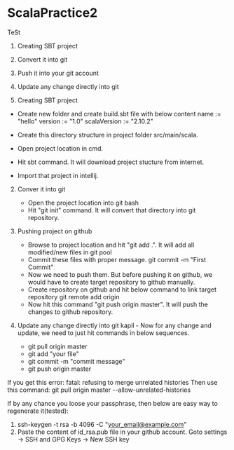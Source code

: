# ScalaPractice2
TeSt

1)  Creating SBT project
2)  Convert it into git
3)  Push it into your git account
4)  Update any change directly into git

1)  Creating SBT project
  - Create new folder and create build.sbt file with below content
      name := "hello"
      version := "1.0"
      scalaVersion := "2.10.2"
      
  - Create this directory structure in project folder src/main/scala.    
  - Open project location in cmd.
  - Hit sbt command. It will download project stucture from internet.
  - Import that project in intellij.
  
2)  Conver it into git
    - Open the project location into git bash
    - Hit "git init" command. It will convert that directory into git repository.
    
3)  Pushing project on github
    -   Browse to project location and hit "git add .". It will add all modified/new files in git pool
    -   Commit these files with proper message. git commit -m "First Commit"
    -   Now we need to push them. But before pushing it on github, we would have to create target repository to github manually.
    -   Create repository on github and hit below command to link target repository
          git remote add origin <remote repository URL>
    -   Now hit this command "git push origin master". It will push the changes to github repository.
   
4)   Update any change directly into git kapil
    -   Now for any change and update, we need to just hit commands in below sequences.
        * git pull origin master
        * git add "your file"
        * git commit -m "commit message"
        * git push origin master

If you get this error:   fatal: refusing to merge unrelated histories 
  Then use this command:
    git pull origin master --allow-unrelated-histories
    
    
If by any chance you loose your passphrase, then below are easy way to regenerate it(tested):
1)  ssh-keygen -t rsa -b 4096 -C "your_email@example.com"
2)  Paste the content of id_rsa.pub file in your github account. Goto settings -> SSH and GPG Keys -> New SSH key


        

